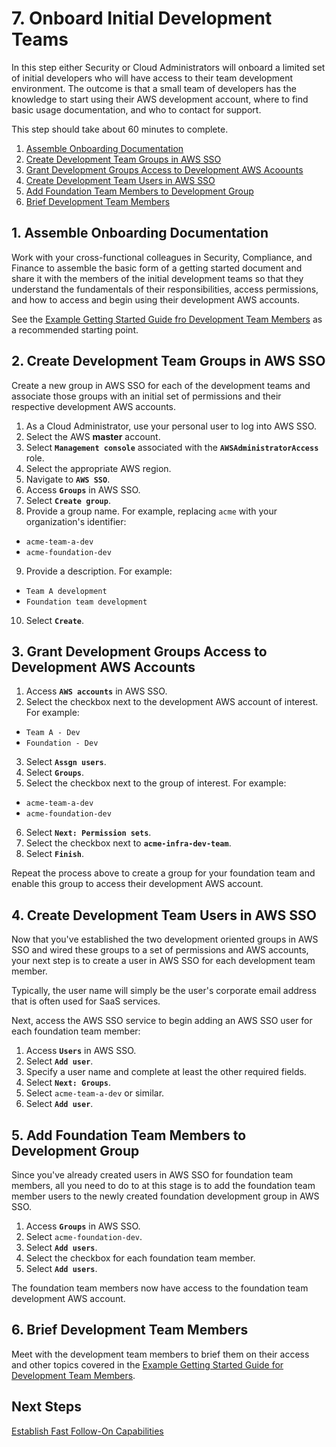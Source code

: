 # 7. Onboard Initial Development Teams

In this step either Security or Cloud Administrators will onboard a limited set of initial developers who will have access to their team development environment. The outcome is that a small team of developers has the knowledge to start using their AWS development account, where to find basic usage documentation, and who to contact for support.

This step should take about 60 minutes to complete.

1. [Assemble Onboarding Documentation](#1-assemble-onboarding-documentation)
2. [Create Development Team Groups in AWS SSO](#2-create-development-team-groups-in-aws-sso)
3. [Grant Development Groups Access to Development AWS Acoounts](#3-grant-development-groups-access-to-development-aws-accounts)
4. [Create Development Team Users in AWS SSO](#4-create-development-team-users-in-aws-sso)
5. [Add Foundation Team Members to Development Group](#5-add-foundation-team-members-to-development-group)
6. [Brief Development Team Members](#6-brief-development-team-members)

## 1. Assemble Onboarding Documentation

Work with your cross-functional colleagues in Security, Compliance, and Finance to assemble the basic form of a getting started document and share it with the members of the initial development teams so that they understand the fundamentals of their responsibilities, access permissions, and how to access and begin using their development AWS accounts. 

See the [Example Getting Started Guide fro Development Team Members](3-2-getting-started-guide-dev-team-members.md) as a recommended starting point.

## 2. Create Development Team Groups in AWS SSO

Create a new group in AWS SSO for each of the development teams and associate those groups with an initial set of permissions and their respective development AWS accounts.

1. As a Cloud Administrator, use your personal user to log into AWS SSO.
2. Select the AWS **master** account.
3. Select **`Management console`** associated with the **`AWSAdministratorAccess`** role.
4. Select the appropriate AWS region.
5. Navigate to **`AWS SSO`**.
6. Access **`Groups`** in AWS SSO.
7. Select **`Create group`**.
8. Provide a group name. For example, replacing `acme` with your organization's identifier:
  * `acme-team-a-dev`
  * `acme-foundation-dev`
9. Provide a description. For example:
  * `Team A development`
  * `Foundation team development`
10. Select **`Create`**.

## 3. Grant Development Groups Access to Development AWS Accounts

1. Access **`AWS accounts`** in AWS SSO.
2. Select the checkbox next to the development AWS account of interest. For example:
  * `Team A - Dev`
  * `Foundation - Dev`
3. Select **`Assgn users`**.
4. Select **`Groups`**.
5. Select the checkbox next to the group of interest. For example:
  * `acme-team-a-dev`
  * `acme-foundation-dev`
6. Select **`Next: Permission sets`**.
7. Select the checkbox next to **`acme-infra-dev-team`**.
8. Select **`Finish`**.

Repeat the process above to create a group for your foundation team and enable this group to access their development AWS account.

## 4. Create Development Team Users in AWS SSO

Now that you've established the two development oriented groups in AWS SSO and wired these groups to a set of permissions and AWS accounts, your next step is to create a user in AWS SSO for each development team member.

Typically, the user name will simply be the user's corporate email address that is often used for SaaS services.

Next, access the AWS SSO service to begin adding an AWS SSO user for each foundation team member:

1. Access **`Users`** in AWS SSO.
2. Select **`Add user`**.
4. Specify a user name and complete at least the other required fields.
5. Select **`Next: Groups`**.
6. Select `acme-team-a-dev` or similar.
7. Select **`Add user`**.

## 5. Add Foundation Team Members to Development Group

Since you've already created users in AWS SSO for foundation team members, all you need to do to at this stage is to add the foundation team member users to the newly created foundation development group in AWS SSO.

1. Access **`Groups`** in AWS SSO.
2. Select `acme-foundation-dev`.
3. Select **`Add users`**.
4. Select the checkbox for each foundation team member.
5. Select **`Add users`**.

The foundation team members now have access to the foundation team development AWS account.

## 6. Brief Development Team Members

Meet with the development team members to brief them on their access and other topics covered in the [Example Getting Started Guide for Development Team Members](3-2-getting-started-guide-dev-team-members.md). 

## Next Steps

[Establish Fast Follow-On Capabilities](../2-fast-follow-ons/README.md)
